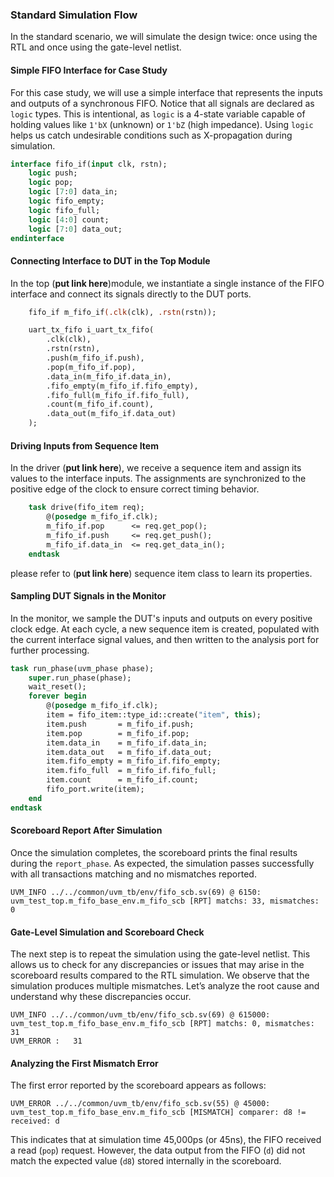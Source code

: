 ### Standard Simulation Flow

In the standard scenario, we will simulate the design twice: once using the RTL and once using the gate-level netlist.

#### Simple FIFO Interface for Case Study

For this case study, we will use a simple interface that represents the inputs and outputs of a synchronous FIFO. Notice that all signals are declared as `logic` types. This is intentional, as `logic` is a 4-state variable capable of holding values like `1'bX` (unknown) or `1'bZ` (high impedance). Using `logic` helps us catch undesirable conditions such as X-propagation during simulation.

```systemverilog
interface fifo_if(input clk, rstn);
    logic push;
    logic pop;
    logic [7:0] data_in;
    logic fifo_empty;
    logic fifo_full;
    logic [4:0] count;
    logic [7:0] data_out;
endinterface
```

#### Connecting Interface to DUT in the Top Module

In the top (**put link here**)module, we instantiate a single instance of the FIFO interface and connect its signals directly to the DUT ports.

```systemverilog
    fifo_if m_fifo_if(.clk(clk), .rstn(rstn));

    uart_tx_fifo i_uart_tx_fifo(
        .clk(clk),
        .rstn(rstn),
        .push(m_fifo_if.push),
        .pop(m_fifo_if.pop),
        .data_in(m_fifo_if.data_in),
        .fifo_empty(m_fifo_if.fifo_empty),
        .fifo_full(m_fifo_if.fifo_full),
        .count(m_fifo_if.count),
        .data_out(m_fifo_if.data_out)
    );
```

#### Driving Inputs from Sequence Item

In the driver (**put link here**), we receive a sequence item and assign its values to the interface inputs. The assignments are synchronized to the positive edge of the clock to ensure correct timing behavior.

```systemverilog
    task drive(fifo_item req);
        @(posedge m_fifo_if.clk);
        m_fifo_if.pop      <= req.get_pop();
        m_fifo_if.push     <= req.get_push();
        m_fifo_if.data_in  <= req.get_data_in();
    endtask
```
please refer to (**put link here**) sequence item class to learn its properties.

#### Sampling DUT Signals in the Monitor

In the monitor, we sample the DUT's inputs and outputs on every positive clock edge. At each cycle, a new sequence item is created, populated with the current interface signal values, and then written to the analysis port for further processing.

```systemverilog
task run_phase(uvm_phase phase);
    super.run_phase(phase);
    wait_reset();
    forever begin
        @(posedge m_fifo_if.clk);
        item = fifo_item::type_id::create("item", this);
        item.push       = m_fifo_if.push;
        item.pop        = m_fifo_if.pop;
        item.data_in    = m_fifo_if.data_in;
        item.data_out   = m_fifo_if.data_out;
        item.fifo_empty = m_fifo_if.fifo_empty;
        item.fifo_full  = m_fifo_if.fifo_full;
        item.count      = m_fifo_if.count;
        fifo_port.write(item);
    end
endtask
```


#### Scoreboard Report After Simulation

Once the simulation completes, the scoreboard prints the final results during the `report_phase`. As expected, the simulation passes successfully with all transactions matching and no mismatches reported.
```code
UVM_INFO ../../common/uvm_tb/env/fifo_scb.sv(69) @ 6150: uvm_test_top.m_fifo_base_env.m_fifo_scb [RPT] matchs: 33, mismatches: 0
```

#### Gate-Level Simulation and Scoreboard Check

The next step is to repeat the simulation using the gate-level netlist. This allows us to check for any discrepancies or issues that may arise in the scoreboard results compared to the RTL simulation.
We observe that the simulation produces multiple mismatches. Let’s analyze the root cause and understand why these discrepancies occur.
```code
UVM_INFO ../../common/uvm_tb/env/fifo_scb.sv(69) @ 615000: uvm_test_top.m_fifo_base_env.m_fifo_scb [RPT] matchs: 0, mismatches: 31
UVM_ERROR :   31
```

#### Analyzing the First Mismatch Error

The first error reported by the scoreboard appears as follows:
```code
UVM_ERROR ../../common/uvm_tb/env/fifo_scb.sv(55) @ 45000: uvm_test_top.m_fifo_base_env.m_fifo_scb [MISMATCH] comparer: d8 != received: d
```

This indicates that at simulation time 45,000ps (or 45ns), the FIFO received a read (`pop`) request. However, the data output from the FIFO (`d`) did not match the expected value (`d8`) stored internally in the scoreboard.











































